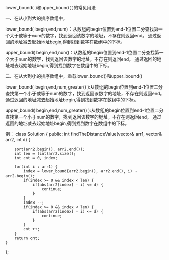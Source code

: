lower_bound( )和upper_bound( )的常见用法

一、在从小到大的排序数组中，

lower_bound( begin,end,num)：从数组的begin位置到end-1位置二分查找第一个大于或等于num的数字，找到返回该数字的地址，不存在则返回end。
通过返回的地址减去起始地址begin,得到找到数字在数组中的下标。

upper_bound( begin,end,num)：从数组的begin位置到end-1位置二分查找第一个大于num的数字，找到返回该数字的地址，不存在则返回end。
通过返回的地址减去起始地址begin,得到找到数字在数组中的下标。


二、在从大到小的排序数组中，重载lower_bound()和upper_bound()

lower_bound( begin,end,num,greater<type>() ):从数组的begin位置到end-1位置二分查找第一个小于或等于num的数字，找到返回该数字的地址，不存在则返回end。
通过返回的地址减去起始地址begin,得到找到数字在数组中的下标。

upper_bound( begin,end,num,greater<type>() ):从数组的begin位置到end-1位置二分查找第一个小于num的数字，找到返回该数字的地址，不存在则返回end。
通过返回的地址减去起始地址begin,得到找到数字在数组中的下标。

例：
class Solution {
public:
    int findTheDistanceValue(vector<int>& arr1, vector<int>& arr2, int d) {
    
        sort(arr2.begin(), arr2.end());
        int len = (int)arr2.size();
        int cnt = 0, index;
        
        for(int i : arr1) {
            index = lower_bound(arr2.begin(), arr2.end(), i) - arr2.begin();
            if(index >= 0 && index < len) {
                if(abs(arr2[index] - i) <= d) {
                    continue;
                }
            }
            index --;
            if(index >= 0 && index < len) {
                if(abs(arr2[index] - i) <= d) {
                    continue;
                }
            }
            cnt ++;
        }
        return cnt;
    }
};
